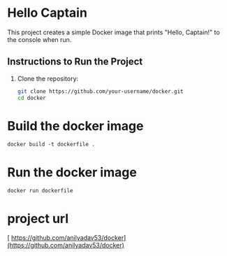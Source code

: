 # Hello Captain

This project creates a simple Docker image that prints "Hello, Captain!" to the console when run.

## Instructions to Run the Project

1. Clone the repository:
   ```bash
   git clone https://github.com/your-username/docker.git
   cd docker


# Build the docker image 
    docker build -t dockerfile .
  
# Run the docker image 
    docker run dockerfile

# project url
  [ https://github.com/anilyadav53/docker](https://github.com/anilyadav53/docker)